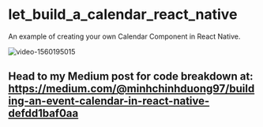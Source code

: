 # let_build_a_calendar_react_native
An example of creating your own Calendar Component in React Native.

![video-1560195015](https://user-images.githubusercontent.com/25637330/59295424-5754dc00-8c8c-11e9-857e-cc8a99ac9b78.gif)

## Head to my Medium post for code breakdown at: https://medium.com/@minhchinhduong97/building-an-event-calendar-in-react-native-defdd1baf0aa

